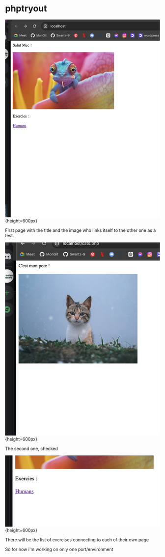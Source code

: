 # phptryout

![Alt text](./Screenshot%202024-07-18%20at%2010.39.15.png "first page"){height=600px}

First page with the title and the image who links itself to the other one as a test.

![Alt text](./Screenshot%202024-07-18%20at%2010.39.29.png "Second page"){height=600px}

The second one, checked 

![Alt text](./Screenshot%202024-07-18%20at%2010.52.36.png "Second page"){height=600px}
 
There will be the list of exercises connecting to each of their own page 

So for now i'm working on only one port/environment

